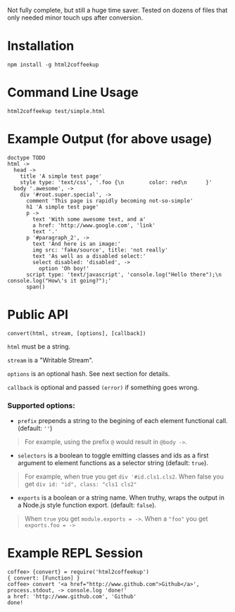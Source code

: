 Not fully complete, but still a huge time saver. Tested on dozens of files that only needed minor touch ups after conversion.

# Installation

```
npm install -g html2coffeekup
```

# Command Line Usage

```
html2coffeekup test/simple.html
```

# Example Output (for above usage)

```
doctype TODO
html ->
  head ->
    title 'A simple test page'
    style type: 'text/css', '.foo {\n        color: red\n      }'
  body '.awesome', ->
    div '#root.super.special', ->
      comment 'This page is rapidly becoming not-so-simple'
      h1 'A simple test page'
      p ->
        text 'With some awesome text, and a'
        a href: 'http://www.google.com', 'link'
        text '.'
      p '#paragraph_2', ->
        text 'And here is an image:'
        img src: 'fake/source', title: 'not really'
        text 'As well as a disabled select:'
        select disabled: 'disabled', ->
          option 'Oh boy!'
      script type: 'text/javascript', 'console.log("Hello there");\n        console.log("How\'s it going?");'
      span()
```

# Public API

`convert(html, stream, [options], [callback])`

`html` must be a string.

`stream` is a "Writable Stream".

`options` is an optional hash. See next section for details.

`callback` is optional and passed `(error)` if something goes wrong.

### Supported options:

* `prefix` prepends a string to the begining of each element functional call. (default: `''`)

> For example, using the prefix `@` would result in `@body ->`.

*  `selectors` is a boolean to toggle emitting classes and ids as a first argument to element functions as a selector string (default: `true`).

> For example, when true you get `div '#id.cls1.cls2`. When false you get `div id: "id", class: "cls1 cls2"`

*  `exports` is a boolean or a string name. When truthy, wraps the output in a Node.js style function export. (default: `false`).

> When `true` you get `module.exports = ->`. When a `"foo"` you get `exports.foo = ->`

# Example REPL Session

```
coffee> {convert} = require('html2coffeekup')
{ convert: [Function] }
coffee> convert '<a href="http://www.github.com">Github</a>', process.stdout, -> console.log 'done!'
a href: 'http://www.github.com', 'Github'
done!
```

